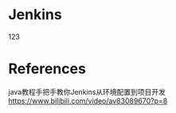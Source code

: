 # Jenkins
123

# References
java教程手把手教你Jenkins从环境配置到项目开发  
https://www.bilibili.com/video/av83089670?p=8